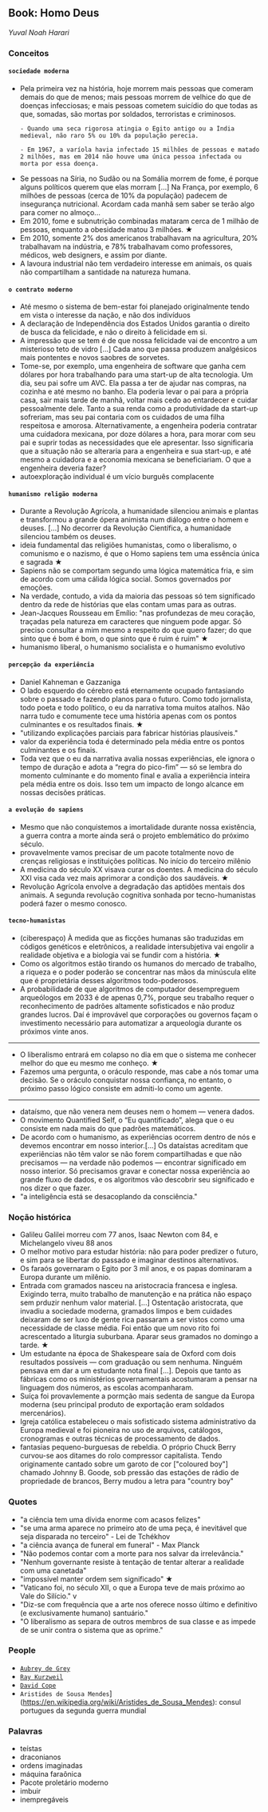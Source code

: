 ## Book: Homo Deus
_Yuval Noah Harari_

### Conceitos

#### `sociedade moderna`

- Pela primeira vez na história, hoje morrem mais pessoas que comeram demais do que de menos; mais pessoas morrem de velhice do que de doenças infecciosas; e mais pessoas cometem suicídio do que todas as que, somadas, são mortas por soldados, terroristas e criminosos. 
  ```
  - Quando uma seca rigorosa atingia o Egito antigo ou a Índia medieval, não raro 5% ou 10% da população perecia. 

  - Em 1967, a varíola havia infectado 15 milhões de pessoas e matado 2 milhões, mas em 2014 não houve uma única pessoa infectada ou morta por essa doença.
  ```
- Se pessoas na Síria, no Sudão ou na Somália morrem de fome, é porque alguns políticos querem que elas morram [...] Na França, por exemplo, 6 milhões de pessoas (cerca de 10% da população) padecem de insegurança nutricional. Acordam cada manhã sem saber se terão algo para comer no almoço...
- Em 2010, fome e subnutrição combinadas mataram cerca de 1 milhão de pessoas, enquanto a obesidade matou 3 milhões. ★
- Em 2010, somente 2% dos americanos trabalhavam na agricultura, 20% trabalhavam na indústria, e 78% trabalhavam como professores, médicos, web designers, e assim por diante.
- A lavoura industrial não tem verdadeiro interesse em animais, os quais não compartilham a santidade na natureza humana. 

#### `o contrato moderno`

- Até mesmo o sistema de bem-estar foi planejado originalmente tendo em vista o interesse da nação, e não dos indivíduos 
- A declaração de Independência dos Estados Unidos garantia o direito de busca da felicidade, e não o direito à felicidade em si.
- A impressão que se tem é de que nossa felicidade vai de encontro a um misterioso teto de vidro [...] Cada ano que passa produzem analgésicos mais pontentes e novos saobres de sorvetes.
- Tome-se, por exemplo, uma engenheira de software que ganha cem dólares por hora trabalhando para uma start-up de alta tecnologia. Um dia, seu pai sofre um AVC. Ela passa a ter de ajudar nas compras, na cozinha e até mesmo no banho. Ela poderia levar o pai para a própria casa, sair mais tarde de manhã, voltar mais cedo ao entardecer e cuidar pessoalmente dele. Tanto a sua renda como a produtividade da start-up sofreriam, mas seu pai contaria com os cuidados de uma filha respeitosa e amorosa. Alternativamente, a engenheira poderia contratar uma cuidadora mexicana, por doze dólares a hora, para morar com seu pai e suprir todas as necessidades que ele apresentar. Isso significaria que a situação não se alteraria para a engenheira e sua start-up, e até mesmo a cuidadora e a economia mexicana se beneficiariam. O que a engenheira deveria fazer?
- autoexploração individual é um vício burguês complacente 


#### `humanismo religão moderna`

- Durante a Revolução Agrícola, a humanidade silenciou animais e plantas e transformou a grande ópera animista num diálogo entre o homem e deuses. [...] No decorrer da Revolução Científica, a humanidade silenciou também os deuses.
- ideia fundamental das religiões humanistas, como o liberalismo, o comunismo e o nazismo, é que o Homo sapiens tem uma essência única e sagrada ★
- Sapiens não se comportam segundo uma lógica matemática fria, e sim de acordo com uma cálida lógica social. Somos governados por emoções. 
- Na verdade, contudo, a vida da maioria das pessoas só tem significado dentro da rede de histórias que elas contam umas para as outras.
- Jean-Jacques Rousseau em Emílio: "nas profundezas de meu coração, traçadas pela natureza em caracteres que ninguem pode apgar. Só preciso consultar a mim mesmo a respeito do que quero fazer; do que sinto que é bom é bom, o que sinto que é ruim é ruim" ★
- humanismo liberal, o humanismo socialista e o humanismo evolutivo


#### `percepção da experiência`

- Daniel Kahneman e Gazzaniga
- O lado esquerdo do cérebro está eternamente ocupado fantasiando sobre o passado e fazendo planos para o futuro. Como todo jornalista, todo poeta e todo político, o eu da narrativa toma muitos atalhos. Não narra tudo e comumente tece uma história apenas com os pontos culminantes e os resultados finais. ★
- "utilizando explicações parciais para fabricar histórias plausíveis."
- valor da experiência toda é determinado pela média entre os pontos culminantes e os finais.
- Toda vez que o eu da narrativa avalia nossas experiências, ele ignora o tempo de duração e adota a “regra do pico-fim” — só se lembra do momento culminante e do momento final e avalia a experiência inteira pela média entre os dois. Isso tem um impacto de longo alcance em nossas decisões práticas.

#### `a evolução do sapiens`

- Mesmo que não conquistemos a imortalidade durante nossa existência, a guerra contra a morte ainda será o projeto emblemático do próximo século.
- provavelmente vamos precisar de um pacote totalmente novo de crenças religiosas e instituições políticas. No início do terceiro milênio
- A medicina do século XX visava curar os doentes. A medicina do século XXI visa cada vez mais aprimorar a condição dos saudáveis. ★
- Revolução Agrícola envolve a degradação das aptidões mentais dos animais. A segunda revolução cognitiva sonhada por tecno-humanistas poderá fazer o mesmo conosco. 

#### `tecno-humanistas`

- (ciberespaço) À medida que as ficções humanas são traduzidas em códigos genéticos e eletrônicos, a realidade intersubjetiva vai engolir a realidade objetiva e a biologia vai se fundir com a história. ★
- Como os algoritmos estão tirando os humanos do mercado de trabalho, a riqueza e o poder poderão se concentrar nas mãos da minúscula elite que é proprietária desses algoritmos todo-poderosos.
- A probabilidade de que algoritmos de computador desempreguem arqueólogos em 2033 é de apenas 0,7%, porque seu trabalho requer o reconhecimento de padrões altamente sofisticados e não produz grandes lucros. Daí é improvável que corporações ou governos façam o investimento necessário para automatizar a arqueologia durante os próximos vinte anos.  
---
- O liberalismo entrará em colapso no dia em que o sistema me conhecer melhor do que eu mesmo me conheço. ★ 
- Fazemos uma pergunta, o oráculo responde, mas cabe a nós tomar uma decisão. Se o oráculo conquistar nossa confiança, no entanto, o próximo passo lógico consiste em admiti-lo como um agente.
---
- dataísmo, que não venera nem deuses nem o homem — venera dados. 
- O movimento Quantified Self, o “Eu quantificado”, alega que o eu consiste em nada mais do que padrões matemáticos.
- De acordo com o humanismo, as experiências ocorrem dentro de nós e devemos encontrar em nosso interior.[...] Os dataístas acreditam que experiências não têm valor se não forem compartilhadas e que não precisamos — na verdade não podemos — encontrar significado em nosso interior. Só precisamos gravar e conectar nossa experiência ao grande fluxo de dados, e os algoritmos vão descobrir seu significado e nos dizer o que fazer. 
- "a inteligência está se desacoplando da consciência."

### Noção histórica

- Galileu Galilei morreu com 77 anos, Isaac Newton com 84, e Michelangelo viveu 88 anos
- O melhor motivo para estudar história: não para poder predizer o futuro, e sim para se libertar do passado e imaginar destinos alternativos.
- Os faraós governaram o Egito por 3 mil anos, e os papas dominaram a Europa durante um milênio.
- Entrada com gramados nasceu na aristocracia francesa e inglesa. Exigindo terra, muito trabalho de manutenção e na prática não espaço sem prduzir nenhum valor material. [...] Ostentação aristocrata, que invadiu a sociedade moderna, gramados limpos e bem cuidades deixaram de ser luxo de gente rica passaram a ser vistos como uma necessidade de classe média. Foi então que um novo rito foi acrescentado a liturgia suburbana. Aparar seus gramados no domingo a tarde. ★
- Um estudante na época de Shakespeare saía de Oxford com dois resultados possíveis — com graduação ou sem nenhuma. Ninguém pensava em dar a um estudante nota final [...]. Depois que tanto as fábricas como os ministérios governamentais acostumaram a pensar na linguagem dos números, as escolas acompanharam. 
- Suíça foi provavlemente a pormção mais sedenta de sangue da Europa moderna (seu principal produto de exportação eram soldados mercenários).
- Igreja católica estabeleceu o mais sofisticado sistema administrativo da Europa medieval e foi pioneira no uso de arquivos, catálogos, cronogramas e outras técnicas de processamento de dados.
- fantasias pequeno-burguesas de rebeldia. O próprio Chuck Berry curvou-se aos ditames do rolo compressor capitalista. Tendo originamente cantado sobre um garoto de cor ["coloured boy"] chamado Johnny B. Goode, sob pressão das estações de rádio de propriedade de brancos, Berry mudou a letra para "country boy"

### Quotes

- "a ciência tem uma dívida enorme com acasos felizes"
- "se uma arma aparece no primeiro ato de uma peça, é inevitável que seja disparada no terceiro" - Lei de Tchékhov
- "a ciência avança de funeral em funeral" -  Max Planck
- "Não podemos contar com a morte para nos salvar da irrelevância."
- "Nenhum governante resiste à tentação de tentar alterar a realidade com uma canetada"
- "impossível manter ordem sem significado" ★
- "Vaticano foi, no século XII, o que a Europa teve de mais próximo ao Vale do Silício." v
- "Diz-se com frequência que a arte nos oferece nosso último e definitivo (e exclusivamente humano) santuário."
- "O liberalismo as separa de outros membros de sua classe e as impede de se unir contra o sistema que as oprime."

### People

- [`Aubrey de Grey`](https://en.wikipedia.org/wiki/Aubrey_de_Grey)
- [`Ray Kurzweil`](https://en.wikipedia.org/wiki/Ray_Kurzweil)
- [`David Cope`](https://en.wikipedia.org/wiki/David_Cope)
- `Aristides de Sousa Mendes`](https://en.wikipedia.org/wiki/Aristides_de_Sousa_Mendes): consul portugues da segunda guerra mundial

### Palavras

- teístas
- draconianos
- ordens imaginadas
- máquina faraônica
- Pacote proletário moderno
- imbuir
- inempregáveis
